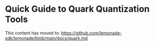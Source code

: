 # Quick Guide to Quark Quantization Tools

This content has moved to: https://github.com/lemonade-sdk/lemonade/blob/main/docs/quark.md